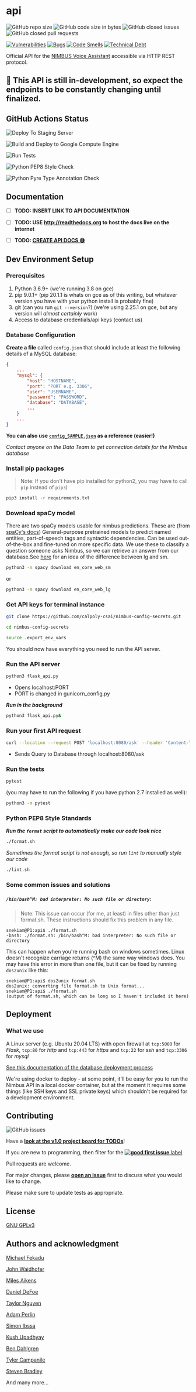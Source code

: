  # api

![GitHub repo size](https://img.shields.io/github/repo-size/calpoly-csai/api)
![GitHub code size in bytes](https://img.shields.io/github/languages/code-size/calpoly-csai/api)
![GitHub closed issues](https://img.shields.io/github/issues-closed/calpoly-csai/api)
![GitHub closed pull requests](https://img.shields.io/github/issues-pr-closed/calpoly-csai/api)

[![Vulnerabilities](https://sonarcloud.io/api/project_badges/measure?project=calpoly-csai_api&metric=vulnerabilities)](https://sonarcloud.io/dashboard?id=calpoly-csai_api)
[![Bugs](https://sonarcloud.io/api/project_badges/measure?project=calpoly-csai_api&metric=bugs)](https://sonarcloud.io/dashboard?id=calpoly-csai_api)
[![Code Smells](https://sonarcloud.io/api/project_badges/measure?project=calpoly-csai_api&metric=code_smells)](https://sonarcloud.io/dashboard?id=calpoly-csai_api)
[![Technical Debt](https://sonarcloud.io/api/project_badges/measure?project=calpoly-csai_api&metric=sqale_index)](https://sonarcloud.io/dashboard?id=calpoly-csai_api)

Official API for the [NIMBUS Voice Assistant](https://github.com/calpoly-csai/CSAI_Voice_Assistant) accessible via HTTP REST protocol.

## 🚧 This API is still in-development, so expect the endpoints to be constantly changing until finalized.

## GitHub Actions Status
![Deploy To Staging Server](https://github.com/calpoly-csai/api/workflows/Deploy%20Dev%20To%20Staging%20Server/badge.svg)

![Build and Deploy to Google Compute Engine](https://github.com/calpoly-csai/api/workflows/Build%20and%20Deploy%20to%20Google%20Compute%20Engine/badge.svg)

![Run Tests](https://github.com/calpoly-csai/api/workflows/Run%20Tests/badge.svg)

![Python PEP8 Style Check](https://github.com/calpoly-csai/api/workflows/Python%20PEP8%20Style%20Check/badge.svg)

![Python Pyre Type Annotation Check](https://github.com/calpoly-csai/api/workflows/Python%20Pyre%20Type%20Annotation%20Check/badge.svg)

## Documentation

- [ ] **TODO: INSERT LINK TO API DOCUMENTATION**

- [ ] **TODO: USE http://readthedocs.org to host the docs live on the internet**

- [ ] **TODO: [CREATE API DOCS 😅](https://github.com/calpoly-csai/api/milestone/2)**


## Dev Environment Setup
### Prerequisites
1. Python 3.6.9+ (we're running 3.8 on gce)
2. pip 9.0.1+ (pip 20.1.1 is whats on gce as of this writing, but whatever version you have with your python install is probably fine)
3. git (can you run `git --version`?) (we're using 2.25.1 on gce, but any version will *almost certainly* work)
4. Access to database credentials/api keys (contact us)



### Database Configuration

**Create a file** called `config.json` that should include at least the following details of a MySQL database:
```json
{
    ...
    "mysql": {
        "host": "HOSTNAME",
        "port": "PORT e.g. 3306",
        "user": "USERNAME",
        "password": "PASSWORD",
        "database": "DATABASE",
        ...
    }
    ...
}
```

**You can also use [`config_SAMPLE.json`](https://github.com/calpoly-csai/api/blob/dev/config_SAMPLE.json) as a reference (easier!)**

_Contact anyone on the Data Team to get connection details for the Nimbus database_


### Install pip packages
> Note: If you don't have pip installed for python2, you may have to call `pip` instead of `pip3`)

```bash
pip3 install -r requirements.txt
```

### Download spaCy model
There are two spaCy models usable for nimbus predictions.  These are (from [spaCy's docs](https://spacy.io/models)) General-purpose pretrained models to predict named entities, part-of-speech tags and syntactic dependencies. Can be used out-of-the-box and fine-tuned on more specific data.  We use these to classify a question someone asks Nimbus, so we can retrieve an answer from our database.See [here](https://stackoverflow.com/a/57337084/13291759) for an idea of the difference between lg and sm.

```bash
python3 -m spacy download en_core_web_sm
```
or 
```bash
python3 -m spacy download en_core_web_lg
```

### Get API keys for terminal instance

```bash
git clone https://github.com/calpoly-csai/nimbus-config-secrets.git

cd nimbus-config-secrets 

source .export_env_vars
```


You should now have everything you need to run the API server.


### Run the API server

```bash
python3 flask_api.py
```
- Opens localhost:PORT
- PORT is changed in gunicorn_config.py

**_Run in the background_**
```bash
python3 flask_api.py&
```

### Run your first API request
```bash
curl --location --request POST 'localhost:8080/ask' --header 'Content-Type: application/json' --data-raw '{ "question": "What are the prereqs for CSC 480?" }'
```
- Sends Query to Database through localhost:8080/ask


### Run the tests
```bash
pytest
```
(you may have to run the following if you have python 2.7 installed as well):
```bash
python3 -m pytest
```

### Python PEP8 Style Standards
**_Run the `format` script to automatically make our code look nice_**
```bash
./format.sh
```

_Sometimes the format script is not enough, so run `lint` to manually style our code_
```bash
./lint.sh
```

### Some common issues and solutions
##### ```/bin/bash^M: bad interpreter: No such file or directory```:
>Note: This issue can occur (for me, at least) in files other than just format.sh.  These instructions should fix this problem in any file.
```
snekiam@P1:api$ ./format.sh
-bash: ./format.sh: /bin/bash^M: bad interpreter: No such file or directory
```
This can happen when you're running bash on windows sometimes.  Linux doesn't recognize carriage returns (^M) the same way windows does.  You may have this error in more than one file, but it can be fixed by running `dos2unix` like this:
```
snekiam@P1:api$ dos2unix format.sh
dos2unix: converting file format.sh to Unix format...
snekiam@P1:api$ ./format.sh
(output of format.sh, which can be long so I haven't included it here)
```

## Deployment
### What we use
A Linux server (e.g. Ubuntu 20.04 LTS) with open firewall at `tcp:5000` for _Flask_, `tcp:80` for _http_ and `tcp:443` for _https_ and `tcp:22` for _ssh_ and `tcp:3306` for _mysql_

[See this documentation of the database deployment process](https://github.com/calpoly-csai/wiki/wiki/How-To-Install-and-Set-Up-a-Remote-MySQL-5.7-Database-and-Python-3.6-on-Ubuntu-18.04-with-Google-Cloud-Platform)

We're using docker to deploy - at some point, it'll be easy for you to run the Nimbus API in a local docker container, but at the moment it requires some things (like SSH keys and SSL private keys) which shouldn't be required for a development environment.  


## Contributing
![GitHub issues](https://img.shields.io/github/issues/calpoly-csai/api)

Have a [**look at the v1.0 project board for TODOs**](https://github.com/calpoly-csai/api/projects/1)!

If you are new to programming, then filter for the [**![good first issue](https://img.shields.io/github/labels/calpoly-csai/api/good%20first%20issue)** label](https://github.com/calpoly-csai/api/issues?q=is%3Aopen+is%3Aissue+label%3A%22good+first+issue%22)

Pull requests are welcome.

For major changes, please [**open an issue**](https://github.com/calpoly-csai/api/issues/new) first to discuss what you would like to change.

Please make sure to update tests as appropriate.

## License
[GNU GPLv3](https://choosealicense.com/licenses/gpl-3.0/)


## Authors and acknowledgment

[Michael Fekadu](https://www.github.com/mfekadu)

[John Waidhofer](https://www.github.com/Waidhoferj)

[Miles Aikens](https://www.github.com/snekiam)

[Daniel DeFoe](https://www.github.com/danield2255)

[Taylor Nguyen](https://www.github.com/taylor-nguyen-987)

[Adam Perlin](https://www.github.com/adamperlin)

[Simon Ibssa](https://www.github.com/ibssasimon)

[Kush Upadhyay](https://www.github.com/kpu-21)

[Ben Dahlgren](https://www.github.com/Dahlgreb)

[Tyler Campanile](https://www.github.com/tecampani)

[Steven Bradley](https://www.github.com/stbradle)

And many more...
